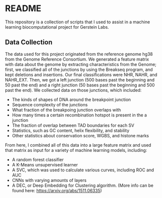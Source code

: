 # README
This repository is a collection of scripts that I used to assist in a machine learning biocomputational project for
Gerstein Labs.

## Data Collection
The data used for this project originated from the reference genome hg38 from the Genome Reference Consortium. We
generated a feature matrix with data about the genome by extracting characteristics from the Genome; first, we
classified all of the junctions by using the Breakseq program, and kept deletions and insertions. Our final 
classifications were NHR, NAHR, and NAHR_EXT. Then, we got a left junction (500 bases past the beginning and 50 past 
the end) and a right junction (50 bases past the beginning and 500 past the end). We collected data on those junctions,
which included:
* The kinds of shapes of DNA around the breakpoint junction 
* Sequence complexity of the junctions
* What fraction of the breakpoing junction overlaps with 
* How many times a certain recombination hotspot is present in the a junction
* The fraction of overlap between TAD boundaries for each SV
* Statistics, such as GC content, helix flexibility, and stability
* Other statistics about conservation score, WGBS, and histone marks

From here, I combined all of this data into a large feature matrix and used that matrix as input for a variety of
machine learning models, including:
* A random forest classifier
* A K-Means unsupervised learner
* A SVC, which was used to calculate various curves, including ROC and AUC
* CNNs with varying amounts of layers
* A DEC, or Deep Embedding for Clustering algorithm. (More info can be found here: https://arxiv.org/abs/1511.06335)